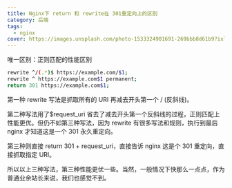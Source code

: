 ```yaml
---
title: Nginx下 return 和 rewrite在 301重定向上的区别
category: 后端
tags:
  - nginx
cover: https://images.unsplash.com/photo-1533324901691-269bbb8d61b9?ixlib=rb-1.2.1&auto=format&fit=crop&w=1351&q=80
---
```


唯一区别：正则匹配的性能区别

```bash
rewrite ^/(.*)$ https://example.com/$1;
rewrite ^ https://example.com$1 permanent;
return 301 https://example.com$1;
```

第一种 rewrite 写法是抓取所有的 URI 再减去开头第一个 / (反斜线)。

第二种写法用了$request_uri 省去了减去开头第一个反斜线的过程，正则匹配上性能更优。但仍不如第三种写法，因为 rewrite 有很多写法和规则，执行到最后 nginx 才知道这是一个 301 永久重定向。

第三种则直接 return 301 + request_uri，直接告诉 nginx 这是个 301 重定向，直接抓取指定 URI。

所以以上三种写法，第三种性能更优一些。当然，一般情况下快那么一点点，作为普通业余站长来说，我们也感觉不到。
